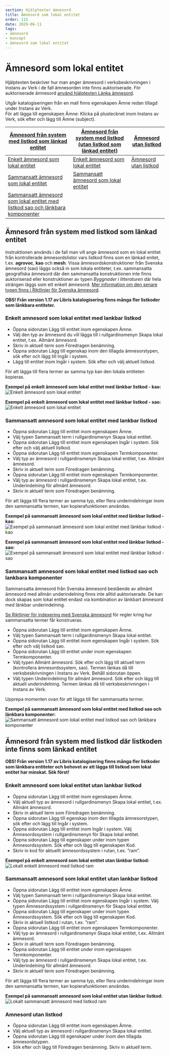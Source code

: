 ```yaml
---
section: Hjälptexter ämnesord
title: Ämnesord som lokal entitet
order: 115
date: 2020-06-11
tags:
- ämnesord
- koncept
- ämnesord som lokal entitet
---
```



# Ämnesord som lokal entitet
Hjälptexten beskriver hur man anger ämnesord i verksbeskrivningen i Instans av Verk i de fall ämnesorden inte finns auktoriserade. För auktoriserade ämnesord [använd hjälptexten Länka ämnesord](https://libris.kb.se/katalogisering/help/workflow-linked-entity-sh).

Utgår katalogiseringen från en mall finns egenskapen Ämne redan tillagd under Instans av Verk. 
<br/>För att lägga till egenskapen Ämne: Klicka på plustecknet inom Instans av Verk, sök efter och lägg till Ämne (subject).

| [Ämnesord från system med listkod som länkad entitet](#amnesord-från-system-med-listkod-som-länkad-entitet) | [Ämnesord från system med listkod (utan listkod som länkad entitet)](#amnesord-från-system-med-listkod-utan-listkod-som-länkad-entitet) | [Ämnesord utan listkod](#amnesord-utan-listkod)
| ----------- |  ----------- |  ----------- |
| [Enkelt ämnesord som lokal entitet](#enkelt-amnesord-som-lokal-entitet-med-lankbar-listkod) | [Enkelt ämnesord som lokal entitet](#enkelt-amnesord-som-lokal-entitet-utan-lankbar-listkod) |  [Ämnesord utan listkod](#amnesord-utan-listkod) |
| [Sammansatt ämnesord som lokal entitet](#sammansatt-amnesord-som-lokal-entitet-med-lankbar-listkod) | [Sammansatt ämnesord som lokal entitet](#sammansatt-amnesord-som-lokal-entitet-utan-lankbar-listkod)  |
| [Sammansatt ämnesord som lokal entitet med listkod sao och länkbara komponenter](#sammansatt-amnesord-som-lokal-entitet-med-listkod-sao-och-lankbara-komponenter) | |


## Ämnesord från system med listkod som länkad entitet
Instruktionen används i de fall man vill ange ämnesord som en lokal entitet från kontrollerade ämnesordslistor vars listkod finns som en länkad enitet, t.ex. **agrovoc**, **kao** och **mesh**. Vissa ämnesordskonstruktioner från Svenska ämnesord (sao) läggs också in som lokala entiteter, t.ex. sammansatta geografiska ämnesord där den sammansatta konstruktionen inte finns auktoriserad eller konstruktioner av typen *Byggnader i litteraturen* där hela strängen läggs som ett enkelt ämnesord. [Mer information om den senare typen finns i Riktlinjer för Svenska ämnesord](http://www.kb.se/dokument/Verktygsladan/Svenska%20%C3%A4mnesord/Riktlinjer/Riktlinjer%20SAO%202019-03-15.pdf).

**OBS! Från version 1.17 av Libris katalogisering finns många fler listkoder som länkbara entiteter.**

### Enkelt amnesord som lokal entitet med lankbar listkod

* Öppna sidorutan Lägg till entitet inom egenskapen Ämne. 
* Välj den typ av ämnesord du vill lägga till i rullgardinsmenyn Skapa lokal entitet, t.ex. Allmänt ämnesord.
* Skriv in aktuell term som Föredragen benämning.
* Öppna sidorutan Lägg till egenskap inom den tillagda ämnesorstypen, sök efter och lägg till Ingår i system.
* Lägg till entitet inom Ingår i system. Sök efter och välj aktuell listkod.

För att lägga till flera termer av samma typ kan den lokala entiteten kopieras.

**Exempel på enkelt ämnesord som lokal entitet med länkbar listkod - kao:**
</br>![Enkelt ämnesord som lokal entitet](LokaltEnkeltKao.png) 

**Exempel på enkelt ämnesord som lokal entitet med länkbar listkod - sao:**
</br>![Enkelt ämnesord som lokal entitet](LokaltilitteraturenSao.png) 


### Sammansatt amnesord som lokal entitet med lankbar listkod

* Öppna sidorutan Lägg till entitet inom egenskapen Ämne. 
* Välj typen Sammansatt term i rullgardinsmenyn Skapa lokal entitet.
* Öppna sidorutan Lägg till entitet inom egenskapen Ingår i system. Sök efter och välj aktuell listkod.
* Öppna sidorutan Lägg till entitet inom egenskapen Termkomponenter. 
* Välj typ av ämnesord i rullgardinsmenyn Skapa lokal entitet, t.ex. Allmänt ämnesord.
* Skriv in aktuell term som Föredragen benämning.
* Öppna sidorutan Lägg till entitet inom egenskapen Termkomponenter. 
* Välj typ av ämnesord i rullgardinsmenyn Skapa lokal entitet, t.ex. Underindelning för allmänt ämnesord.
* Skriv in aktuell term som Föredragen benämning.

För att lägga till flera termer av samma typ, eller flera underindelningar inom den sammansatta termen, kan kopierafunktionen användas.

**Exempel på sammansatt ämnesord som lokal entitet med länkbar listkod - kao:**
</br>![Exempel på sammansatt ämnesord som lokal entitet med länkbar listkod - kao](LokaltSammansattKao.png) 

**Exempel på sammansatt ämnesord som lokal entitet med länkbar listkod - sao:**
</br>![Exempel på sammansatt ämnesord som lokal entitet med länkbar listkod - sao](LokaltGeoSammansattSao.png)


### Sammansatt amnesord som lokal entitet med listkod sao och lankbara komponenter

Sammansatta ämnesord från Svenska ämnesord bestående av allmänt ämnesord med allmän underindelning finns inte alltid auktoriserade. De kan dock skapas som lokal entitet endast via kombination av länkbart ämnesord med länkbar underindelning.

[Se Riktlinjer för indexering med Svenska ämnesord](http://www.kb.se/katalogisering/Svenska-amnesord/riktlinjer/) för regler kring hur  sammansatta termer får konstrueras.

* Öppna sidorutan Lägg till entitet inom egenskapen Ämne. 
* Välj typen Sammansatt term i rullgardinsmenyn Skapa lokal entitet.
* Öppna sidorutan Lägg till entitet inom egenskapen Ingår i system. Sök efter och välj listkod sao.
* Öppna sidorutan Lägg till entitet under inom egenskapen Termkomponenter. 
* Välj typen Allmänt ämnesord. Sök efter och lägg till aktuell term (kontrollera ämnesordssystem, sao). Termen länkas då till verksbeskrivningen i Instans av Verk. Behåll sidorutan öppen.
* Välj typen Underindelning för allmänt ämnesord. Sök efter och lägg till aktuell underindelning. Termen länkas då till verksbeskrivningen i Instans av Verk.

Upprepa momenten ovan för att lägga till fler sammansatta termer.

**Exempel på sammansatt ämnesord som lokal entitet med listkod sao och länkbara komponenter:**
</br>![Sammansatt ämnesord som lokal entitet med listkod sao och länkbara komponenter](LokaltSammansattSao.png) 

## Ämnesord från system med listkod där listkoden inte finns som länkad entitet
**OBS! Från version 1.17 av Libris katalogisering finns många fler listkoder som länkbara entiteter och behovet av att lägga till listkod som lokal entitet har minskat. Sök först!**

### Enkelt amnesord som lokal entitet utan lankbar listkod

* Öppna sidorutan Lägg till entitet inom egenskapen Ämne. 
* Välj aktuell typ av ämnesord i rullgardinsmenyn Skapa lokal entitet, t.ex. Allmänt ämnesord.
* Skriv in aktuell term som Föredragen benämning.
* Öppna sidorutan Lägg till egenskap inom den tillagda ämnesorstypen, sök efter och lägg till Ingår i system.
* Öppna sidorutan Lägg till entitet inom Ingår i system. Välj Ämnesordssystem i rullgardinsmenyn för Skapa lokal entitet.
* Öppna sidorutan Lägg till egenskaper under inom typen Ämnesordssystem. Sök efter och lägg till egenskapen Kod.
* Skriv in kod för aktuellt ämnesordssystem i rutan, t.ex. ”ram”.

**Exempel på enkelt amnesord som lokal entitet utan länkbar listkod:**
</br>![Lokalt enkelt ämnesord med listkod ram](LokaltEnkeltram.png)

### Sammansatt amnesord som lokal entitet utan lankbar listkod 

* Öppna sidorutan Lägg till entitet inom egenskapen Ämne. 
* Välj typen Sammansatt term i rullgardinsmenyn Skapa lokal entitet.
* Öppna sidorutan Lägg till entitet inom egenskapen Ingår i system. Välj typen Ämnesordssystem i rullgardinsmenyn för Skapa lokal entitet.
* Öppna sidorutan Lägg till egenskaper under inom typen Ämnesordssystem. Sök efter och lägg till egenskapen Kod.
* Skriv in aktuell listkod i rutan, t.ex. ”ram”.
* Öppna sidorutan Lägg till entitet inom egenskapen Termkomponenter. 
* Välj typ av ämnesord i rullgardinsmenyn Skapa lokal entitet, t.ex. Allmänt ämnesord.
* Skriv in aktuell term som Föredragen benämning.
* Öppna sidorutan Lägg till entitet under inom egenskapen Termkomponenter. 
* Välj typ av ämnesord i rullgardinsmenyn Skapa lokal entitet, t.ex. Underindelning för allmänt ämnesord.
* Skriv in aktuell term som Föredragen benämning.

För att lägga till flera termer av samma typ, eller flera underindelningar inom den sammansatta termen, kan kopierafunktionen användas.

**Exempel på sammansatt amnesord som lokal entitet utan länkbar listkod:**
</br>![Lokalt sammansatt ämnesord med listkod ram](LokaltSammansattram.png)

### Amnesord utan listkod

* Öppna sidorutan Lägg till entitet inom egenskapen Ämne. 
* Välj aktuell typ av ämnesord i rullgardinsmenyn Skapa lokal entitet.
* Öppna sidorutan Lägg till egenskaper under inom den tillagda ämnesordstypen. 
* Sök efter och lägg till Föredragen benämning. Skriv in aktuell term.
